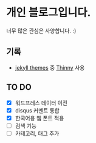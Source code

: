 # 개인 블로그입니다.

너무 많은 관심은 사양합니다. :)

## 기록

* [jekyll themes](https://github.com/jekyll/jekyll/wiki/Themes) 중 [Thinny](http://camporez.github.io/) 사용

## TO DO

* [x] 워드프레스 데이터 이전
* [x] disqus 커멘트 통합
* [x] 한국어용 웹 폰트 적용
* [ ] 검색 기능
* [ ] 카테고리, 태그 추가
